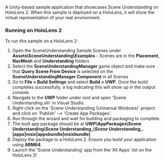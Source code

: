A Unity-based sample application that showcases Scene Understanding on HoloLens 2. When this sample is deployed on a HoloLens, it will show the virtual representation of your real environment. 


### Running on HoloLens 2

To run this sample on a HoloLens 2:

1. Open the SceneUnderstanding Sample Scenes under **Assets\\SceneUnderstanding\\Examples** - Scenes are in the **Placement**, **NavMesh** and **Understanding** folders
2. Select the **SceneUnderstandingManager** game object and make sure that **Query Scene From Device** is selected on the **SceneUnderstandingManager Component** in all Scenes
3. Go to **File > Build Settings** and select **Build > UWP**. Once the build completes successfully, a log indicating this will show up in the output console.
4. Navigate to the **UWP** folder under root and open 'Scene Understanding.sln' in Visual Studio.
5. Right-click on the 'Scene Understanding (Universal Windows)' project and click on 'Publish' --\> 'Create App Packages'.
6. Run through the wizard and wait for building and packaging to complete.
7. The built app package should be at **UWP\\AppPackages\\Scene Understanding\\Scene Understanding\__\\Scene Understanding\__.\[appx|msix|appxbundle|msixbundle\]**
8. Deploy the package to a HoloLens 2. Ensure you build your application using **ARM64**.
9. Launch the 'Scene Understanding' app from the 'All Apps' list on the HoloLens 2!
